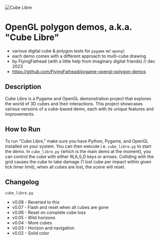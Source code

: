 ![Cube Libre](https://github.com/FlyingFathead/pygame-opengl-polygon-demos/raw/main/cube_libre.jpg)

# OpenGL polygon demos, a.k.a. "Cube Libre" 
- various digital cube & polygon tests for `pygame` w/ `opengl`
- each demo comes with a different approach to multi-cube drawing
- by FlyingFathead (with a little help from imaginary digital friends) // dec 2023
- https://github.com/FlyingFathead/pygame-opengl-polygon-demos

## Description

Cube Libre is a Pygame and OpenGL demonstration project that explores the world of 3D cubes and their interactions. This project showcases various versions of a cube-based demo, each with its unique features and improvements.

## How to Run

To run "Cube Libre," make sure you have Python, Pygame, and OpenGL installed on your system. You can then execute i.e. `cube_libre.py` to start the demo. In `cube_libre.py` (which is the main demo at the moment), you can control the cube with either W,A,S,D keys or arrows. Colliding with the grid causes the cube to take damage (1 lost cube per impact within given tick timer limit), when all cubes are lost, the scene will reset.

## Changelog
`cube_libre.py`
- v0.08 - Reverted to this
- v0.07 - Flash and reset when all cubes are gone
- v0.06 - Reset on complete cube loss
- v0.05 - Wild horizons
- v0.04 - More cubes
- v0.03 - Horizon and navigation
- v0.02 - Solid color
